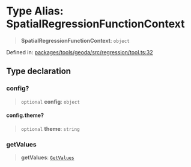 # Type Alias: SpatialRegressionFunctionContext

> **SpatialRegressionFunctionContext**: `object`

Defined in: [packages/tools/geoda/src/regression/tool.ts:32](https://github.com/geodaopenjs/openassistant/blob/0a6a7e7306d75a25dc968b3117f04cb7bd613bec/packages/tools/geoda/src/regression/tool.ts#L32)

## Type declaration

### config?

> `optional` **config**: `object`

#### config.theme?

> `optional` **theme**: `string`

### getValues

> **getValues**: [`GetValues`](GetValues.md)
